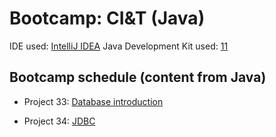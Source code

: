 # Bootcamp: CI&T (Java)

IDE used: [IntelliJ IDEA](https://www.jetbrains.com/idea/)
Java Development Kit used: [11](https://www.oracle.com/java/technologies/downloads/)

## Bootcamp schedule (content from Java)
- Project 33: [Database introduction](https://github.com/jmmaraociandt/tc-hbtn-DB/0x00)

- Project 34: [JDBC](https://github.com/jmmaraociandt/tc-hbtn-DB/0x01)

